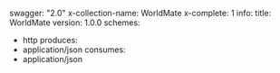 swagger: "2.0"
x-collection-name: WorldMate
x-complete: 1
info:
  title: WorldMate
  version: 1.0.0
schemes:
- http
produces:
- application/json
consumes:
- application/json